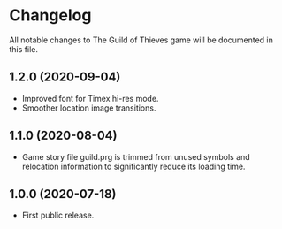 # Changelog

All notable changes to The Guild of Thieves game will be documented in this file.

## 1.2.0 (2020-09-04)

* Improved font for Timex hi-res mode.
* Smoother location image transitions.

## 1.1.0 (2020-08-04)

* Game story file guild.prg is trimmed from unused symbols and relocation
information to significantly reduce its loading time.

## 1.0.0 (2020-07-18)

* First public release.
